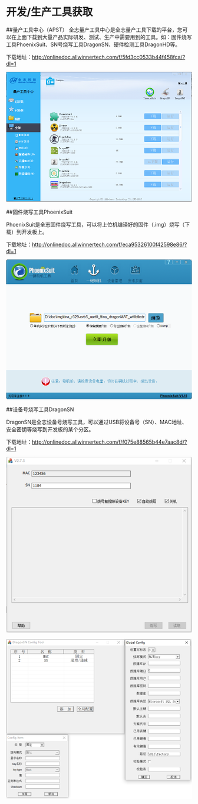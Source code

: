 # 开发/生产工具获取

##量产工具中心（APST）
全志量产工具中心是全志量产工具下载的平台，您可以在上面下载到大量产品实际研发、测试、生产中需要用到的工具。如：固件烧写工具PhoenixSuit、SN号烧写工具DragonSN、硬件检测工具DragonHD等。  

下载地址：<http://onlinedoc.allwinnertech.com/f/5fd3cc0533b44f458fca/?dl=1>

![APST截图](../assets/img/APST截图.png)





##固件烧写工具PhoenixSuit

PhoenixSuit是全志固件烧写工具，可以将上位机编译好的固件（.img）烧写（下载）到开发板上。    

下载地址：<http://onlinedoc.allwinnertech.com/f/eca95326100f42598e86/?dl=1>

![PhoenixSuit截图](../assets/img/PhoenixSuit%E6%88%AA%E5%9B%BE.png)



##设备号烧写工具DragonSN

DragonSN是全志设备号烧写工具，可以通过USB将设备号（SN）、MAC地址、安全密钥等烧写到开发板的某个分区。

下载地址：<http://onlinedoc.allwinnertech.com/f/f075e88565b44e7aac8d/?dl=1>   

![DragonSN截图](../assets/img/DragonSN%E6%88%AA%E5%9B%BE.png)

![DragonSN配置截图](../assets/img/DragonSN%E9%85%8D%E7%BD%AE%E6%88%AA%E5%9B%BE.png)